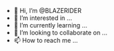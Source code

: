 - 👋 Hi, I’m @BLAZERIDER
- 👀 I’m interested in ...
- 🌱 I’m currently learning ...
- 💞️ I’m looking to collaborate on ...
- 📫 How to reach me ...

<!---
BLAZERIDER/BLAZERIDER is a ✨ special ✨ repository because its `README.md` (this file) appears on your GitHub profile.
You can click the Preview link to take a look at your changes.
--->
